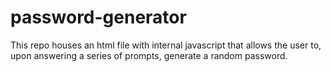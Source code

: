 # password-generator
This repo houses an html file with internal javascript that allows the user to, upon answering a series of prompts, generate a random password.
